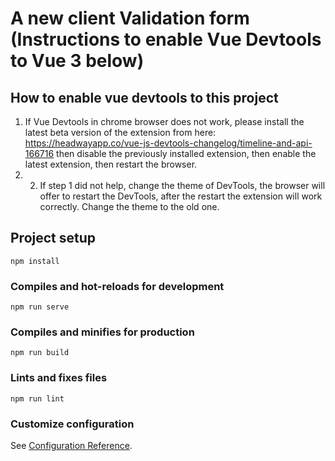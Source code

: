 # A new client Validation form (Instructions to enable Vue Devtools to Vue 3 below)

## How to enable vue devtools to this project
1. If Vue Devtools in chrome browser does not work, please install the latest beta version of the extension from here:
https://headwayapp.co/vue-js-devtools-changelog/timeline-and-api-166716
then disable the previously installed extension, then enable the latest extension, then restart the browser.
2. 2. If step 1 did not help, change the theme of DevTools, the browser will offer to restart the DevTools, 
after the restart the extension will work correctly. Change the theme to the old one.


## Project setup
```
npm install
```

### Compiles and hot-reloads for development
```
npm run serve
```

### Compiles and minifies for production
```
npm run build
```

### Lints and fixes files
```
npm run lint
```

### Customize configuration
See [Configuration Reference](https://cli.vuejs.org/config/).
